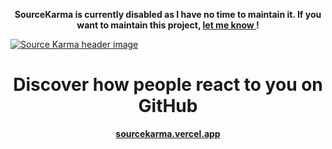 <p align="center"><b>SourceKarma is currently disabled as I have no time to maintain it. If
you want to maintain this project,
<a href="https://twitter.com/vvoyer" className="underline">
  let me know
</a>
!</b></p>

[![Source Karma header image](public/social.png)](https://sourcekarma.vercel.app)

<h1 align="center">Discover how people react to you on GitHub</h1>
<p align="center"><b><a href="https://sourcekarma.vercel.app">sourcekarma.vercel.app</a></b></p>

